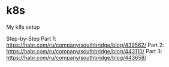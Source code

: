 # k8s
My k8s setup


Step-by-Step
Part 1: https://habr.com/ru/company/southbridge/blog/439562/
Part 2: https://habr.com/ru/company/southbridge/blog/443110/
Part 3: https://habr.com/ru/company/southbridge/blog/443658/
